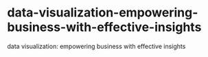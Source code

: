 # data-visualization-empowering-business-with-effective-insights
data visualization: empowering business with effective insights
